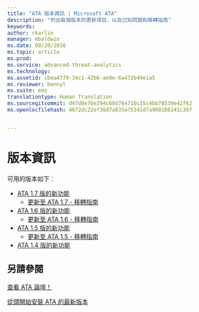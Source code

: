 ```yaml
---
title: "ATA 版本資訊 | Microsoft ATA"
description: "列出每個版本的更新項目，以及已知問題和移轉指南"
keywords: 
author: rkarlin
manager: mbaldwin
ms.date: 09/20/2016
ms.topic: article
ms.prod: 
ms.service: advanced-threat-analytics
ms.technology: 
ms.assetid: cbea47f9-34c1-42b6-ae9e-6a472b49e1a5
ms.reviewer: bennyl
ms.suite: ems
translationtype: Human Translation
ms.sourcegitcommit: d47d9e7be294c68d764710c15c4bb78539e42f62
ms.openlocfilehash: 4672dc22ef36d7a835a75341d7a960186141c36f


---
```


# 版本資訊
可用的版本如下︰

- [ATA 1.7 版的新功能](whats-new-version-1.7.md)
   - [更新至 ATA 1.7 - 移轉指南](/advanced-threat-analytics/understand-explore/ata-update-1.7-migration-guide)
- [ATA 1.6 版的新功能](whats-new-version-1.6.md)
   - [更新至 ATA 1.6 - 移轉指南](/advanced-threat-analytics/understand-explore/ata-update-1.6-migration-guide)
- [ATA 1.5 版的新功能](whats-new-version-1.5.md)
   - [更新至 ATA 1.5 - 移轉指南](/advanced-threat-analytics/understand-explore/ata-update-1.5-migration-guide)
- [ATA 1.4 版的新功能](whats-new-version-1.4.md)

## 另請參閱
[查看 ATA 論壇！](https://social.technet.microsoft.com/Forums/security/home?forum=mata)

[從頭開始安裝 ATA 的最新版本](/advanced-threat-analytics/deploy-use/install-ata)



<!--HONumber=Sep16_HO4-->


